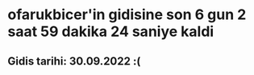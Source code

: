# ofarukbicer'in gidisine son 6 gun 2 saat 59 dakika 24 saniye kaldi

## Gidis tarihi: 30.09.2022 :(